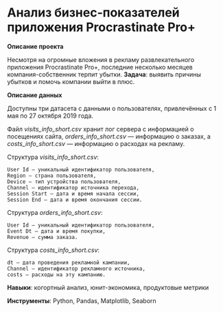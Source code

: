 # Анализ бизнес-показателей приложения Procrastinate Pro+

**Описание проекта**

Несмотря на огромные вложения в рекламу развлекательного приложения Procrastinate Pro+, последние несколько месяцев компания-собственник терпит убытки. **Задача**: выявить причины убытков и помочь компании выйти в плюс.

**Описание данных**

Доступны три датасета с данными о пользователях, привлечённых с 1 мая по 27 октября 2019 года. 

Файл *visits_info_short.csv* хранит лог сервера с информацией о посещениях сайта, *orders_info_short.csv* — информацию о заказах, а *costs_info_short.csv* — информацию о расходах на рекламу.

Структура *visits_info_short.csv*:
    
    User Id — уникальный идентификатор пользователя,
    Region — страна пользователя,
    Device — тип устройства пользователя,
    Channel — идентификатор источника перехода,
    Session Start — дата и время начала сессии,
    Session End — дата и время окончания сессии.
    
Структура *orders_info_short.csv*:

    User Id — уникальный идентификатор пользователя,
    Event Dt — дата и время покупки,
    Revenue — сумма заказа.

Структура *costs_info_short.csv*:

    dt — дата проведения рекламной кампании,
    Channel — идентификатор рекламного источника,
    costs — расходы на эту кампанию.

**Навыки**: когортный анализ, юнит-экономика, продуктовые метрики

**Инструменты**: Python, Pandas, Matplotlib, Seaborn